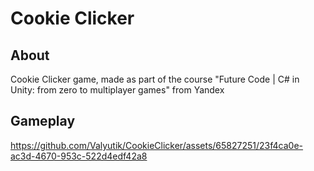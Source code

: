 # Cookie Clicker

## About
Cookie Clicker game, made as part of the course "Future Code | C# in Unity: from zero to multiplayer games" from Yandex

## Gameplay

https://github.com/Valyutik/CookieClicker/assets/65827251/23f4ca0e-ac3d-4670-953c-522d4edf42a8
